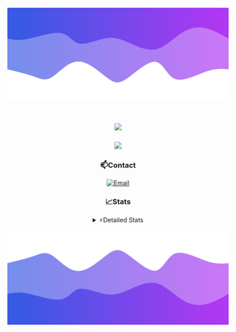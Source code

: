 ![Header](./header.png)
<div align="center">

<h1 align="center">
  <a href="https://git.io/typing-svg">
    <img src="https://readme-typing-svg.herokuapp.com/?lines=Hello,+There!+👋;This+is+chicho.;CEO+on+Hely+Development....;&center=true&size=25">
  </a>
</h1>
  
<p align="center">
  <img src="https://lanyard.cnrad.dev/api/852683595378196480" />
</p>

### 📫Contact
  [![Email](https://img.shields.io/badge/Email-gastondalla@gmail.com-04619f?style=for-the-badge&logo=gmail&logoColor=white)](mailto:gastondalla@gmail.com)
</br>  
### 📈Stats
<details>
    <summary> ⚡Detailed Stats</summary>
    <br/>

<!--START_SECTION:waka-->
![Code Time](http://img.shields.io/badge/Code%20Time-184%20hrs%2033%20mins-blue)

![Profile Views](http://img.shields.io/badge/Profile%20Views-2-blue)

**🐱 My GitHub Data** 

> 📦 37.9 kB Used in GitHub's Storage 
 > 
> 🏆 7 Contributions in the Year 2023
 > 
> 🚫 Not Opted to Hire
 > 
> 📜 6 Public Repositories 
 > 
> 🔑 9 Private Repositories 
 > 
**I'm a Night 🦉** 

```text
🌞 Morning                13 commits          ██░░░░░░░░░░░░░░░░░░░░░░░   07.98 % 
🌆 Daytime                16 commits          ██░░░░░░░░░░░░░░░░░░░░░░░   09.82 % 
🌃 Evening                77 commits          ████████████░░░░░░░░░░░░░   47.24 % 
🌙 Night                  57 commits          █████████░░░░░░░░░░░░░░░░   34.97 % 
```
📅 **I'm Most Productive on Wednesday** 

```text
Monday                   11 commits          ██░░░░░░░░░░░░░░░░░░░░░░░   06.75 % 
Tuesday                  33 commits          █████░░░░░░░░░░░░░░░░░░░░   20.25 % 
Wednesday                35 commits          █████░░░░░░░░░░░░░░░░░░░░   21.47 % 
Thursday                 17 commits          ███░░░░░░░░░░░░░░░░░░░░░░   10.43 % 
Friday                   20 commits          ███░░░░░░░░░░░░░░░░░░░░░░   12.27 % 
Saturday                 19 commits          ███░░░░░░░░░░░░░░░░░░░░░░   11.66 % 
Sunday                   28 commits          ████░░░░░░░░░░░░░░░░░░░░░   17.18 % 
```


📊 **This Week I Spent My Time On** 

```text
🕑︎ Time Zone: America/Argentina/Buenos_Aires

💬 Programming Languages: 
C#                       10 hrs 40 mins      ██████████░░░░░░░░░░░░░░░   38.81 % 
Python                   7 hrs 10 mins       ███████░░░░░░░░░░░░░░░░░░   26.06 % 
Other                    5 hrs 36 mins       █████░░░░░░░░░░░░░░░░░░░░   20.40 % 
HTML                     3 hrs 45 mins       ███░░░░░░░░░░░░░░░░░░░░░░   13.69 % 
JSON                     11 mins             ░░░░░░░░░░░░░░░░░░░░░░░░░   00.67 % 

🔥 Editors: 
Visual Studio            16 hrs 18 mins      ███████████████░░░░░░░░░░   59.27 % 
VS Code                  11 hrs 12 mins      ██████████░░░░░░░░░░░░░░░   40.73 % 

🐱‍💻 Projects: 
Hate                     8 hrs 14 mins       ███████░░░░░░░░░░░░░░░░░░   29.96 % 
Unknown Project          7 hrs 26 mins       ███████░░░░░░░░░░░░░░░░░░   27.05 % 
StringExtractor          6 hrs 26 mins       ██████░░░░░░░░░░░░░░░░░░░   23.44 % 
Coder                    3 hrs 43 mins       ███░░░░░░░░░░░░░░░░░░░░░░   13.54 % 
Palometa                 1 hr 36 mins        █░░░░░░░░░░░░░░░░░░░░░░░░   05.88 % 

💻 Operating System: 
Windows                  27 hrs 30 mins      █████████████████████████   100.00 % 
```

**I Mostly Code in JavaScript** 

```text
JavaScript               8 repos             ██████████░░░░░░░░░░░░░░░   38.10 % 
CSS                      3 repos             ████░░░░░░░░░░░░░░░░░░░░░   14.29 % 
C#                       2 repos             ██░░░░░░░░░░░░░░░░░░░░░░░   09.52 % 
Batchfile                1 repo              █░░░░░░░░░░░░░░░░░░░░░░░░   04.76 % 
Python                   1 repo              █░░░░░░░░░░░░░░░░░░░░░░░░   04.76 % 
```




 Last Updated on 28/06/2023 11:11:25 UTC
<!--END_SECTION:waka-->
</details>

![Footer](./footer.png)

